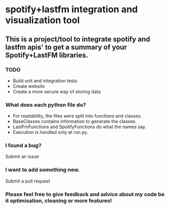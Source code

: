 # spotify+lastfm integration and visualization tool

## This is a project/tool to integrate spotify and lastfm apis' to get a summary of your Spotify+LastFM libraries.

### TODO
- Build unit and integration tests
- Create website
- Create a more secure way of storing data

### What does each python file do?
- For readability, the files were split into functions and classes.
- BaseClasses contains information to generate the classes. 
- LastFmFunctions and SpotifyFunctions do what the names say. 
- Execution is handled only at run.py. 

### I found a bug?
Submit an issue

### I want to add something new. 
Submit a pull request

### Please feel free to give feedback and advice about my code be it optimisation, cleaning or more features!
